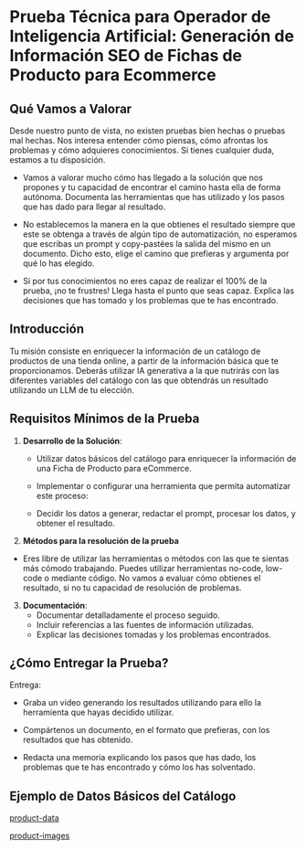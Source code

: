 # Prueba Técnica para Operador de Inteligencia Artificial: Generación de Información SEO de Fichas de Producto para Ecommerce

## Qué Vamos a Valorar

Desde nuestro punto de vista, no existen pruebas bien hechas o pruebas mal hechas. Nos interesa entender cómo piensas, cómo afrontas los problemas y cómo adquieres conocimientos. Si tienes cualquier duda, estamos a tu disposición.

- Vamos a valorar mucho cómo has llegado a la solución que nos propones y tu capacidad de encontrar el camino hasta ella de forma autónoma. Documenta las herramientas que has utilizado y los pasos que has dado para llegar al resultado.

- No establecemos la manera en la que obtienes el resultado siempre que este se obtenga a través de algún tipo de automatización, no esperamos que escribas un prompt y copy-pastées la salida del mismo en un documento. Dicho esto, elige el camino que prefieras y argumenta por qué lo has elegido.

- Si por tus conocimientos no eres capaz de realizar el 100% de la prueba, ¡no te frustres! Llega hasta el punto que seas capaz. Explica las decisiones que has tomado y los problemas que te has encontrado.

## Introducción

Tu misión consiste en enriquecer la información de un catálogo de productos de una tienda online, a partir de la información básica que te proporcionamos. Deberás utilizar IA generativa a la que nutrirás con las diferentes variables del catálogo con las que obtendrás un resultado utilizando un LLM de tu elección.

## Requisitos Mínimos de la Prueba

1. **Desarrollo de la Solución**:
   - Utilizar datos básicos del catálogo para enriquecer la información de una Ficha de Producto para eCommerce.

    - Implementar o configurar una herramienta que permita automatizar este proceso:
    - Decidir los datos a generar, redactar el prompt, procesar los datos, y obtener el resultado.

2. **Métodos para la resolución de la prueba**

  - Eres libre de utilizar las herramientas o métodos con las que te sientas más cómodo trabajando. Puedes utilizar herramientas no-code, low-code o mediante código. No vamos a evaluar cómo obtienes el resultado, si no tu capacidad de resolución de problemas.

3. **Documentación**:
   - Documentar detalladamente el proceso seguido.
   - Incluir referencias a las fuentes de información utilizadas.
   - Explicar las decisiones tomadas y los problemas encontrados.

## ¿Cómo Entregar la Prueba?

Entrega:
   - Graba un video generando los resultados utilizando para ello la herramienta que hayas decidido utilizar.

   - Compártenos un documento, en el formato que prefieras, con los resultados que has obtenido.

   - Redacta una memoria explicando los pasos que has dado, los problemas que te has encontrado y cómo los has solventado.

## Ejemplo de Datos Básicos del Catálogo

[product-data](/ia_operator/resources/product-data.csv)

[product-images](/ia_operator/resources/product-images.csv)
